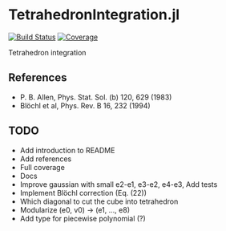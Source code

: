 # TetrahedronIntegration.jl

[![Build Status](https://github.com/jaemolihm/TetrahedronIntegration.jl/workflows/CI/badge.svg)](https://github.com/jaemolihm/TetrahedronIntegration.jl/actions)
[![Coverage](https://codecov.io/gh/jaemolihm/TetrahedronIntegration.jl/branch/master/graph/badge.svg)](https://codecov.io/gh/jaemolihm/TetrahedronIntegration.jl)

Tetrahedron integration


## References
* P. B. Allen, Phys. Stat. Sol. (b) 120, 629 (1983)
* Blöchl et al, Phys. Rev. B 16, 232 (1994)

## TODO
* Add introduction to README
* Add references
* Full coverage
* Docs
* Improve gaussian with small e2-e1, e3-e2, e4-e3, Add tests
* Implement Blöchl correction (Eq. (22))
* Which diagonal to cut the cube into tetrahedron
* Modularize (e0, v0) -> (e1, ..., e8)
* Add type for piecewise polynomial (?)